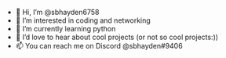 - 👋 Hi, I’m @sbhayden6758
- 👀 I’m interested in coding and networking
- 🌱 I’m currently learning python
- 💞️ I’d love to hear about cool projects (or not so cool projects:))
- 📫 You can reach me on Discord @sbhayden#9406

<!---
sbhayden6758/sbhayden6758 is a ✨ special ✨ repository because its `README.md` (this file) appears on your GitHub profile.
You can click the Preview link to take a look at your changes.
--->
